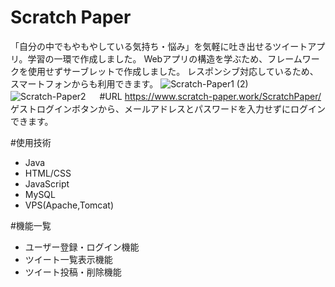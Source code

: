 # Scratch Paper
「自分の中でもやもやしている気持ち・悩み」を気軽に吐き出せるツイートアプリ。学習の一環で作成しました。
Webアプリの構造を学ぶため、フレームワークを使用せずサーブレットで作成しました。
レスポンシブ対応しているため、スマートフォンからも利用できます。
![Scratch-Paper1 (2)](https://user-images.githubusercontent.com/68217595/110087614-370d6f00-7dd7-11eb-80d5-5b14ad2596c7.jpg)
![Scratch-Paper2](https://user-images.githubusercontent.com/68217595/110087851-86539f80-7dd7-11eb-9389-d772e4d82132.jpg)
　
 #URL
 https://www.scratch-paper.work/ScratchPaper/
 ゲストログインボタンから、メールアドレスとパスワードを入力せずにログインできます。
 
 #使用技術
 - Java
 - HTML/CSS
 - JavaScript
 - MySQL
 - VPS(Apache,Tomcat)

#機能一覧
- ユーザー登録・ログイン機能
- ツイート一覧表示機能
- ツイート投稿・削除機能
